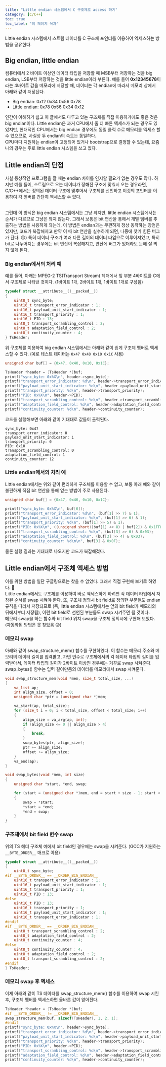 ```yaml
---
title: "Little endian 시스템에서 C 구조체로 access 하기"
category: [C/C++]
toc: true
toc_label: "이 페이지 목차"
---
```


Little endian 시스템에서 스트림 데이터를 C 구조체 포인터를 이용하여 엑세스하는 방법을 공유한다.

## Big endian, little endian
컴퓨터에서 2 바이트 이상인 데이터 타입을 저장할 때 MSB부터 저장하는 것을 big endian, LSB부터 저장하는 것을 little endian이라 부른다. 예를 들어 **0x12345678**이라는 4바이트 값을 메모리에 저장할 때, 데이터는 각 endian에 따라서 메모리 상에서 아래와 같이 저장된다.
- Big endian: 0x12 0x34 0x56 0x78
- Little endian: 0x78 0x56 0x34 0x12

인간이 이해하기 쉽고 이 글에서도 다루고 있는 구조체를 직접 이용하기에도 좋은 것은 big endian이다. Little endian은 과거 CPU에서 좀 더 빠른 엑세스가 되는 경우도 있었지만, 현대적인 CPU에서는 big endian 경우에도 동일 클럭 수로 메모리를 엑세스 할 수 있으므로, 사실상 두 endian의 속도는 동일하다.  
CPU마다 지원하는 endian이 고정되어 있거나 bootstrap으로 결정할 수 있는데, 요즘 나의 경우는 주로 little endian 시스템을 쓰고 있다.

## Little endian의 단점
사실 통상적인 프로그램을 잘 때는 endian 차이를 인지할 필요가 없는 경우도 많다. 하지만 예를 들어, 스트림으로 오는 데이터가 정해진 구조에 맞춰서 오는 경우라면, C/C++에서는 정의된 데이터 구조에 맞추어서 구조체를 선언하고 이것의 포인터를 이용하여 각 멤버를 간단히 엑세스할 수 있다.

<br>
그런데 이 방식은 big endian 시스템에서는 그냥 되지만, little endian 시스템에서는 순서가 다르므로 그냥은 되지 않는다. 그래서 보통은 bit 연산을 통해서 개별 멤버를 추출하는 방법을 사용하게 되는데, 이 방법은 endian과는 무관하게 정상 동작하는 장점은 있지만, 코드가 복잡해지고 만약 이 때 bit 연산을 실수하게 되면, 나중에 찾기 힘든 버그가 된다. 😵)
특히 데이터 구조가 여러 다른 길이의 데이터 타입으로 이루어져있고, 특히 bit로 나누어지는 경우에는 bit 연산이 복잡해지고, 연산에 버그가 있더라도 눈에 잘 띄지 않게 된다.

### Big endian에서의 처리 예
예를 들어, 아래는 MPEG-2 TS(Transport Stream) 헤더에서 앞 부분 4바이트를 C에서 구조체로 나타낸 것이다. (1바이트 1개, 2바이트 1개, 1바이트 1개로 구성됨)
```c
typedef struct __attribute__((__packed__))
{
    uint8_t sync_byte;
    uint16_t transport_error_indicator : 1;
    uint16_t payload_unit_start_indicator : 1;
    uint16_t transport_priority : 1;
    uint16_t PID : 13;
    uint8_t transport_scrambling_control : 2;
    uint8_t adaptation_field_control : 2;
    uint8_t continuity_counter : 4;
} TsHeader;
```

위 구조체를 이용하여 big endian 시스템에서는 아래와 같이 쉽게 구조체 멤버로 엑세스할 수 있다. (예로 테스트 데이터는 `0x47 0x40 0x10 0x1C` 사용)
```c
unsigned char buf[] = {0x47, 0x40, 0x10, 0x1C};

TsHeader *header = (TsHeader *)buf;
printf("sync_byte: 0x%X\n", header->sync_byte);
printf("transport_error_indicator: %d\n", header->transport_error_indicator);
printf("payload_unit_start_indicator: %d\n", header->payload_unit_start_indicator);
printf("transport_priority: %d\n", header->transport_priority);
printf("PID: 0x%X\n", header->PID);
printf("transport_scrambling_control: %d\n", header->transport_scrambling_control);
printf("adaptation_field_control: %d\n", header->adaptation_field_control);
printf("continuity_counter: %d\n", header->continuity_counter);
```

코드를 실행해보면 아래와 같이 기대대로 값들이 출력된다.
```
sync_byte: 0x47
transport_error_indicator: 0
payload_unit_start_indicator: 1
transport_priority: 0
PID: 0x10
transport_scrambling_control: 0
adaptation_field_control: 1
continuity_counter: 12
```

### Little endian에서의 처리 예
Little endian에서는 위와 같이 편리하게 구조체를 이용할 수 없고, 보통 아래 예와 같이 불편하게 직접 bit 연산을 통해 얻는 방법이 주로 사용된다.
```c
unsigned char buf[] = {0x47, 0x40, 0x10, 0x1C};

printf("sync_byte: 0x%X\n", buf[0]);
printf("transport_error_indicator: %d\n", (buf[1] >> 7) & 1);
printf("payload_unit_start_indicator: %d\n", (buf[1] >> 6) & 1);
printf("transport_priority: %d\n", (buf[1] >> 5) & 1);
printf("PID: 0x%X\n", ((unsigned short)(buf[1] << 8) | buf[2]) & 0x1FFF);
printf("transport_scrambling_control: %d\n", (buf[3] >> 6) & 0x03);
printf("adaptation_field_control: %d\n", (buf[3] >> 4) & 0x03);
printf("continuity_counter: %d\n\n", buf[3] & 0x0F);
```
물론 실행 결과는 기대대로 나오지만 코드가 복잡해졌다.

## Little endian에서 구조체 엑세스 방법
이를 위한 방법을 일단 구글링으로는 찾을 수 없었다. 그래서 직접 구현해 보기로 하였다. 🤔  
Little endian에서도 구조체를 이용하여 바로 엑세스하게 하려면 각 데이터 타입에서 저장된 순서를 swap 시켜야 한다. 또, 구조체 정의시 bit field로 정의한 부분들도 endian 규칙을 따라서 저장되므로 (즉, little endian 시스템에서는 앞의 bit field가 메모리의 뒤에서부터 저장됨), 이런 bit field로 선언된 부분들도 swap 시켜주면 될 것이다.  
메모리 swap을 하는 함수와 bit field 위치 swap을 구조체 정의시에 구현해 보았다. (자동화된 방법은 못 찾았음 😥)

### 메모리 swap
아래와 같이 swap_structure_mem() 함수를 구현하였다. 이 함수는 메모리 주소와 메모리의 데이터 길이를 입력받고, 가변 인수로 구조체에서의 각 데이터 타입의 길이를 입력받아서, 데이터 타입의 길이가 2바이트 이상인 경우에는 거꾸로 swap 시켜준다. swap_bytes() 함수는 입력 길이만큼의 데이터를 메모리에서 swap 시켜준다.
```c
void swap_structure_mem(void *mem, size_t total_size, ...)
{
    va_list ap;
    int align_size, offset = 0;
    unsigned char *ptr = (unsigned char *)mem;

    va_start(ap, total_size);
    for (size_t i = 0; i < total_size, offset < total_size; i++)
    {
        align_size = va_arg(ap, int);
        if (align_size <= 0 || align_size > 4)
        {
            break;
        }
        swap_bytes(ptr, align_size);
        ptr += align_size;
        offset += align_size;
    }
    va_end(ap);
}

void swap_bytes(void *mem, int size)
{
    unsigned char *start, *end, swap;

    for (start = (unsigned char *)mem, end = start + size - 1; start < end; ++start, --end)
    {
        swap = *start;
        *start = *end;
        *end = swap;
    }
}
```

### 구조체에서 bit field 변수 swap
위의 TS 헤더 구조체 예에서 bit field인 경우에는 swap을 시켜준다. (GCC가 지원하는 `__BYTE_ORDER__` 매크로 이용)
```c
typedef struct __attribute__((__packed__))
{
    uint8_t sync_byte;
#if __BYTE_ORDER__ == __ORDER_BIG_ENDIAN__
    uint16_t transport_error_indicator : 1;
    uint16_t payload_unit_start_indicator : 1;
    uint16_t transport_priority : 1;
    uint16_t PID : 13;
#else
    uint16_t PID : 13;
    uint16_t transport_priority : 1;
    uint16_t payload_unit_start_indicator : 1;
    uint16_t transport_error_indicator : 1;
#endif
#if __BYTE_ORDER__ == __ORDER_BIG_ENDIAN__
    uint8_t transport_scrambling_control : 2;
    uint8_t adaptation_field_control : 2;
    uint8_t continuity_counter : 4;
#else
    uint8_t continuity_counter : 4;
    uint8_t adaptation_field_control : 2;
    uint8_t transport_scrambling_control : 2;
#endif
} TsHeader;
```

### 메모리 swap 후 엑세스
이제 아래와 같이 TS 데이터를 swap_structure_mem() 함수를 이용하여 swap 시킨 후, 구조체 멤버를 엑세스하면 올바른 값이 얻어진다.
```c
TsHeader *header = (TsHeader *)buf;
#if __BYTE_ORDER__ != __ORDER_BIG_ENDIAN__
swap_structure_mem(buf, sizeof(TsHeader), 1, 2, 1);
#endif
printf("sync_byte: 0x%X\n", header->sync_byte);
printf("transport_error_indicator: %d\n", header->transport_error_indicator);
printf("payload_unit_start_indicator: %d\n", header->payload_unit_start_indicator);
printf("transport_priority: %d\n", header->transport_priority);
printf("PID: 0x%X\n", header->PID);
printf("transport_scrambling_control: %d\n", header->transport_scrambling_control);
printf("adaptation_field_control: %d\n", header->adaptation_field_control);
printf("continuity_counter: %d\n", header->continuity_counter);
```

